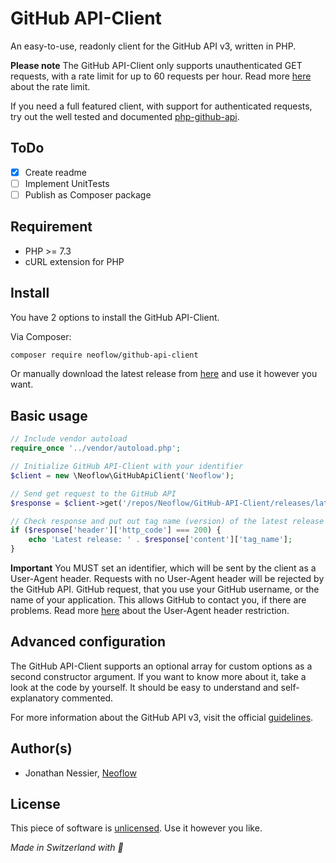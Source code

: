 # GitHub API-Client
An easy-to-use, readonly client for the GitHub API v3, written in PHP.

**Please note** The GitHub API-Client only supports unauthenticated GET requests, with a rate limit for up 
to 60 requests per hour. Read more [here](https://developer.github.com/v3/#rate-limiting) about the rate limit. 

If you need a full featured client, with support for authenticated requests, try out the well tested and 
documented [php-github-api](https://github.com/KnpLabs/php-github-api).

## ToDo
* [x] Create readme
* [ ] Implement UnitTests
* [ ] Publish as Composer package

## Requirement
* PHP >= 7.3
* cURL extension for PHP

## Install
You have 2 options to install the GitHub API-Client.

Via Composer:
```bash
composer require neoflow/github-api-client
```

Or manually download the latest release from [here](https://github.com/Neoflow/GitHub-API-Client/releases) and use it
however you want.

## Basic usage
```php
// Include vendor autoload
require_once '../vendor/autoload.php';

// Initialize GitHub API-Client with your identifier
$client = new \Neoflow\GitHubApiClient('Neoflow');

// Send get request to the GitHub API
$response = $client->get('/repos/Neoflow/GitHub-API-Client/releases/latest');

// Check response and put out tag name (version) of the latest release
if ($response['header']['http_code'] === 200) {
    echo 'Latest release: ' . $response['content']['tag_name'];
}
```

**Important** You MUST set an identifier, which will be sent by the client as a User-Agent header. Requests with no 
User-Agent header will be rejected by the GitHub API. GitHub request, that you use your GitHub username, or the name of 
your application. This allows GitHub to contact you, if there are problems. Read more [here](https://developer.github.com/v3/#user-agent-required) 
about the User-Agent header restriction.

## Advanced configuration
The GitHub API-Client supports an optional array for custom options as a second constructor argument. If you want to 
know more about it, take a look at the code by yourself. It should be easy to understand and self-explanatory commented.

For more information about the GitHub API v3, visit the official [guidelines](https://developer.github.com/v3/).

## Author(s)
* Jonathan Nessier, [Neoflow](https://www.neoflow.ch)

## License
This piece of software is [unlicensed](https://github.com/Neoflow/GitHub-API-Client/blob/master/LICENSE). Use it however 
you like. 

*Made in Switzerland with :cheese:*